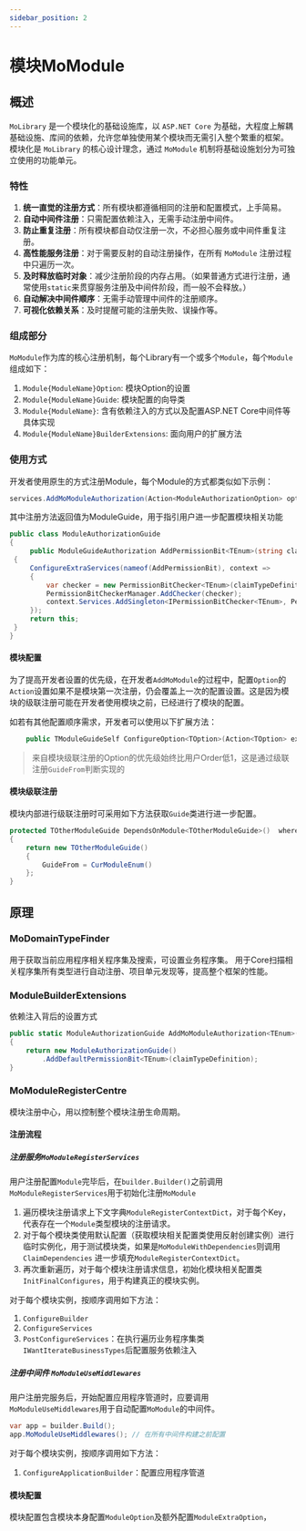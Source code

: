 ```yaml
---
sidebar_position: 2
---
```


# 模块MoModule

## 概述

`MoLibrary` 是一个模块化的基础设施库，以 `ASP.NET Core` 为基础，大程度上解耦基础设施、库间的依赖，允许您单独使用某个模块而无需引入整个繁重的框架。
模块化是 `MoLibrary` 的核心设计理念，通过 `MoModule` 机制将基础设施划分为可独立使用的功能单元。

### 特性

1. **统一直觉的注册方式**：所有模块都遵循相同的注册和配置模式，上手简易。
2. **自动中间件注册**：只需配置依赖注入，无需手动注册中间件。
3. **防止重复注册**：所有模块都自动仅注册一次，不必担心服务或中间件重复注册。
4. **高性能服务注册**：对于需要反射的自动注册操作，在所有 `MoModule` 注册过程中只遍历一次。
5. **及时释放临时对象**：减少注册阶段的内存占用。（如果普通方式进行注册，通常使用`static`来贯穿服务注册及中间件阶段，而一般不会释放。）
6. **自动解决中间件顺序**：无需手动管理中间件的注册顺序。
7. **可视化依赖关系**：及时提醒可能的注册失败、误操作等。

### 组成部分

`MoModule`作为库的核心注册机制，每个Library有一个或多个`Module`，每个`Module`组成如下：

1. `Module{ModuleName}Option`: 模块Option的设置
2. `Module{ModuleName}Guide`: 模块配置的向导类
3. `Module{ModuleName}`: 含有依赖注入的方式以及配置ASP.NET Core中间件等具体实现
4. `Module{ModuleName}BuilderExtensions`: 面向用户的扩展方法

### 使用方式

开发者使用原生的方式注册Module，每个Module的方式都类似如下示例：

```cs
services.AddMoModuleAuthorization(Action<ModuleAuthorizationOption> option = null)
```


其中注册方法返回值为ModuleGuide，用于指引用户进一步配置模块相关功能

```cs
public class ModuleAuthorizationGuide
{
     public ModuleGuideAuthorization AddPermissionBit<TEnum>(string claimTypeDefinition) where TEnum : struct, Enum
 {
     ConfigureExtraServices(nameof(AddPermissionBit), context =>
     {
         var checker = new PermissionBitChecker<TEnum>(claimTypeDefinition);
         PermissionBitCheckerManager.AddChecker(checker);
         context.Services.AddSingleton<IPermissionBitChecker<TEnum>, PermissionBitChecker<TEnum>>(_ => checker);
     });
     return this;
 }
}
```


#### 模块配置

为了提高开发者设置的优先级，在开发者`AddMoModule`的过程中，配置`Option`的`Action`设置如果不是模块第一次注册，仍会覆盖上一次的配置设置。这是因为模块的级联注册可能在开发者使用模块之前，已经进行了模块的配置。

如若有其他配置顺序需求，开发者可以使用以下扩展方法：

```cs
    public TModuleGuideSelf ConfigureOption<TOption>(Action<TOption> extraOptionAction, EMoModuleOrder order = EMoModuleOrder.Normal) where TOption : IMoModuleOption<TModule>
```

> 来自模块级联注册的Option的优先级始终比用户Order低1，这是通过级联注册`GuideFrom`判断实现的



#### 模块级联注册

模块内部进行级联注册时可采用如下方法获取`Guide`类进行进一步配置。

```cs
protected TOtherModuleGuide DependsOnModule<TOtherModuleGuide>()  where TOtherModuleGuide : MoModuleGuide, new()
{
    return new TOtherModuleGuide()
    {
        GuideFrom = CurModuleEnum()
    };
}
```



## 原理

### MoDomainTypeFinder 

用于获取当前应用程序相关程序集及搜索，可设置业务程序集。
用于Core扫描相关程序集所有类型进行自动注册、项目单元发现等，提高整个框架的性能。

### ModuleBuilderExtensions

依赖注入背后的设置方式

```cs
public static ModuleAuthorizationGuide AddMoModuleAuthorization<TEnum>(this IServiceCollection services, string claimTypeDefinition) where TEnum : struct, Enum
{
    return new ModuleAuthorizationGuide()
        .AddDefaultPermissionBit<TEnum>(claimTypeDefinition);
}
```

### MoModuleRegisterCentre

模块注册中心，用以控制整个模块注册生命周期。

#### 注册流程

##### 注册服务`MoModuleRegisterServices`

用户注册配置`Module`完毕后，在`builder.Builder()`之前调用`MoModuleRegisterServices`用于初始化注册`MoModule`

1. 遍历模块注册请求上下文字典`ModuleRegisterContextDict`，对于每个Key，代表存在一个`Module`类型模块的注册请求。
2. 对于每个模块类使用默认配置（获取模块相关配置类使用反射创建实例）进行临时实例化，用于测试模块类，如果是`MoModuleWithDependencies`则调用`ClaimDependencies` 进一步填充`ModuleRegisterContextDict`。
3. 再次重新遍历，对于每个模块注册请求信息，初始化模块相关配置类`InitFinalConfigures`，用于构建真正的模块实例。

对于每个模块实例，按顺序调用如下方法：
1. `ConfigureBuilder`
2. `ConfigureServices`
3. `PostConfigureServices`：在执行遍历业务程序集类`IWantIterateBusinessTypes`后配置服务依赖注入

##### 注册中间件 `MoModuleUseMiddlewares`

用户注册完服务后，开始配置应用程序管道时，应要调用`MoModuleUseMiddlewares`用于自动配置`MoModule`的中间件。

```cs
var app = builder.Build();
app.MoModuleUseMiddlewares(); // 在所有中间件构建之前配置
```

对于每个模块实例，按顺序调用如下方法：
1.  `ConfigureApplicationBuilder`：配置应用程序管道


#### 模块配置

模块配置包含模块本身配置`ModuleOption`及额外配置`ModuleExtraOption`，
